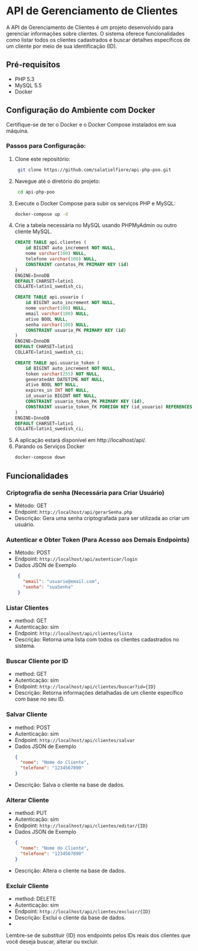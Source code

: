 # API de Gerenciamento de Clientes

A API de Gerenciamento de Clientes é um projeto desenvolvido para gerenciar informações sobre clientes. O sistema
oferece funcionalidades como listar todos os clientes cadastrados e buscar detalhes específicos de um cliente por meio
de sua identificação (ID).

## Pré-requisitos

- PHP 5.3
- MySQL 5.5
- Docker

## Configuração do Ambiente com Docker

Certifique-se de ter o Docker e o Docker Compose instalados em sua máquina.

### Passos para Configuração:

1. Clone este repositório:
   ```bash
    git clone https://github.com/salatielfiore/api-php-poo.git
    ```
2. Navegue até o diretório do projeto:
   ```bash
    cd api-php-poo
    ```
3. Execute o Docker Compose para subir os serviços PHP e MySQL:
    ```bash
    docker-compose up -d
   ```
4. Crie a tabela necessária no MySQL usando PHPMyAdmin ou outro cliente MySQL.
    ```sql
    CREATE TABLE api.clientes (
        id BIGINT auto_increment NOT NULL,
        nome varchar(100) NULL,
        telefone varchar(100) NULL,
        CONSTRAINT contatos_PK PRIMARY KEY (id)
    )
    ENGINE=InnoDB
    DEFAULT CHARSET=latin1
    COLLATE=latin1_swedish_ci;
   
    CREATE TABLE api.usuario (
        id BIGINT auto_increment NOT NULL,
        nome varchar(100) NULL,
        email varchar(100) NULL,
        ativo BOOL NULL,
        senha varchar(100) NULL,
        CONSTRAINT usuario_PK PRIMARY KEY (id)
    )
    ENGINE=InnoDB
    DEFAULT CHARSET=latin1
    COLLATE=latin1_swedish_ci;
   
    CREATE TABLE api.usuario_token (
        id BIGINT auto_increment NOT NULL,
        token varchar(255) NOT NULL,
        generatedAt DATETIME NOT NULL,
        ativo BOOL NOT NULL,
        expires_in INT NOT NULL,
        id_usuario BIGINT NOT NULL,
        CONSTRAINT usuario_token_PK PRIMARY KEY (id),
        CONSTRAINT usuario_token_FK FOREIGN KEY (id_usuario) REFERENCES api.usuario(id)
    )
    ENGINE=InnoDB
    DEFAULT CHARSET=latin1
    COLLATE=latin1_swedish_ci;
   ```
5. A aplicação estará disponível em http://localhost/api/.
6. Parando os Serviços Docker
    ```bash
    docker-compose down
   ```

## Funcionalidades

### Criptografia de senha (Necessária para Criar Usuário)

- Método: GET
- Endpoint: `http://localhost/api/gerarSenha.php`
- Descrição: Gera uma senha criptografada para ser utilizada ao criar um usuário.

### Autenticar e Obter Token (Para Acesso aos Demais Endpoints)

- Método: POST
- Endpoint: `http://localhost/api/autenticar/login`
- Dados JSON de Exemplo
   ```json
    {
      "email": "usuario@email.com",
      "senha": "suaSenha"
    }
   ```

### Listar Clientes

- method: GET
- Autenticação: sim
- Endpoint: `http://localhost/api/clientes/lista`
- Descrição: Retorna uma lista com todos os clientes cadastrados no sistema.

### Buscar Cliente por ID

- method: GET
- Autenticação: sim
- Endpoint: `http://localhost/api/clientes/buscar?id={ID}`
- Descrição: Retorna informações detalhadas de um cliente específico com base no seu ID.

### Salvar Cliente

- method: POST
- Autenticação: sim
- Endpoint: `http://localhost/api/clientes/salvar`
- Dados JSON de Exemplo
   ```json
   {
     "nome": "Nome do Cliente",
     "telefone": "1234567890"
   }
  ```
- Descrição: Salva o cliente na base de dados.

### Alterar Cliente

- method: PUT
- Autenticação: sim
- Endpoint: `http://localhost/api/clientes/editar/{ID}`
- Dados JSON de Exemplo
   ```json
   {
     "nome": "Nome do Cliente",
     "telefone": "1234567890"
   }
  ```
- Descrição: Altera o cliente na base de dados.

### Excluir Cliente

- method: DELETE
- Autenticação: sim
- Endpoint: `http://localhost/api/clientes/excluir/{ID}`
- Descrição: Exclui o cliente da base de dados.
-

Lembre-se de substituir {ID} nos endpoints pelos IDs reais dos clientes que você deseja buscar, alterar ou excluir.